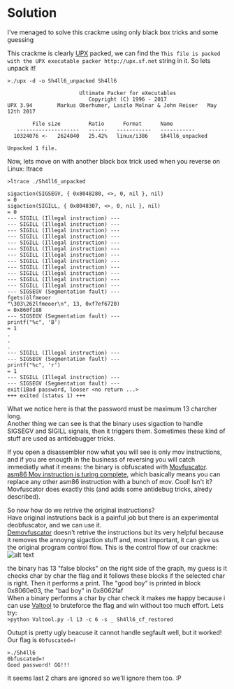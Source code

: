 # Solution

I've menaged to solve this crackme using only black box tricks and some guessing


This crackme is clearly [UPX](https://upx.github.io) packed, we can find the ```This file is packed with the UPX executable packer http://upx.sf.net``` string in it.
So lets unpack it! 
```
>./upx -d -o Sh4ll6_unpacked Sh4ll6

                       Ultimate Packer for eXecutables
                          Copyright (C) 1996 - 2017
UPX 3.94        Markus Oberhumer, Laszlo Molnar & John Reiser   May 12th 2017

        File size         Ratio      Format      Name
   --------------------   ------   -----------   -----------
  10324076 <-   2624040   25.42%   linux/i386    Sh4ll6_unpacked

Unpacked 1 file.

```

Now, lets move on with another black box trick used when you reverse on Linux: ltrace

```
>ltrace ./Sh4ll6_unpacked

sigaction(SIGSEGV, { 0x8048280, <>, 0, nil }, nil)                                                                                = 0
sigaction(SIGILL, { 0x8048307, <>, 0, nil }, nil)                                                                                 = 0
--- SIGILL (Illegal instruction) ---
--- SIGILL (Illegal instruction) ---
--- SIGILL (Illegal instruction) ---
--- SIGILL (Illegal instruction) ---
--- SIGILL (Illegal instruction) ---
--- SIGILL (Illegal instruction) ---
--- SIGILL (Illegal instruction) ---
--- SIGILL (Illegal instruction) ---
--- SIGILL (Illegal instruction) ---
--- SIGILL (Illegal instruction) ---
--- SIGILL (Illegal instruction) ---
--- SIGILL (Illegal instruction) ---
--- SIGSEGV (Segmentation fault) ---
fgets(òlfmeoer
"\303\262lfmeoer\n", 13, 0xf7ef6720)                                                                                        = 0x860f188
--- SIGSEGV (Segmentation fault) ---
printf("%c", 'B')                                                                                                                 = 1
.
.
.
--- SIGILL (Illegal instruction) ---
--- SIGSEGV (Segmentation fault) ---
printf("%c", 'r')                                                                                                                 = 1
--- SIGILL (Illegal instruction) ---
--- SIGSEGV (Segmentation fault) ---
exit(1Bad password, looser <no return ...>
+++ exited (status 1) +++
```

What we notice here is that the password must be maximum 13 charcher long.<br/>
Another thing we can see is that the binary uses sigaction to handle SIGSEGV and SIGILL signals, then it triggers them.
Sometimes these kind of stuff are used as antidebugger tricks.

If you open a disassembler now what you will see is only mov instructions, and if you are enougth in the business of reversing you will catch immediatly what it means: the binary is obfuscated with [Movfuscator](https://github.com/xoreaxeaxeax/movfuscator.git).
<br/>[asm86 Mov instruction is turing complete](https://www.cl.cam.ac.uk/~sd601/papers/mov.pdf), which basically means you can replace any other asm86 instruction with a bunch of mov. Cool! Isn't it? Movfuscator does exactly this (and adds some antidebug tricks, alredy described).

So now how do we retrive the original instructions?<br/>
Have original instrutions back is a painful job but there is an experimental deobfuscator, and we can use it.<br/>
[Demovfuscator](https://github.com/kirschju/demovfuscator.git) doesn't retrive the instructions but its very helpful because it removes the annoyng sigaction stuff and, most important, it can give us the original program control flow.
This is the control flow of our crackme:<br/>
![alt text](https://i.imgur.com/lRSA686.png)

the binary has 13 "false blocks" on the right side of the graph, my guess is it checks char by char the flag and it follows these blocks if the selected char is right.
Then it performs a print. The "good boy" is printed in block 0x8060e03, the "bad boy" in 0x8062faf<br/>
When a binary performs a char by char check it makes me happy because i can use [Valtool](https://github.com/Daniele-B/Valtool.git) to bruteforce the flag and win without too much effort.
Lets try:<br/>
```>python Valtool.py -l 13 -c 6 -s _ Sh4ll6_cf_restored```

Outupt is pretty ugly beacuse it cannot handle segfault well, but it worked!
Our flag is ```0bfuscated=!```

```
>./Sh4ll6
0bfuscated=!
Good password! GG!!!
```

It seems last 2 chars are ignored so we'll ignore them too. :P
